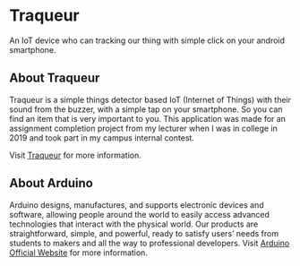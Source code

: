 # Traqueur
An IoT device who can tracking our thing with simple click on your android smartphone.

## About Traqueur
Traqueur is a simple things detector based IoT (Internet of Things) with their sound from the buzzer, with a simple tap on your smartphone. So you can find an item that is very important to you. This application was made for an assignment completion project from my lecturer when I was in college in 2019 and took part in my campus internal contest.

Visit [Traqueur](https://traqueur.bledeggalih.com/) for more information.

## About Arduino

Arduino designs, manufactures, and supports electronic devices and software, allowing people around the world to easily access advanced technologies that interact with the physical world. Our products are straightforward, simple, and powerful, ready to satisfy users’ needs from students to makers and all the way to professional developers.
Visit [Arduino Official Website](https://www.arduino.cc/) for more information.
